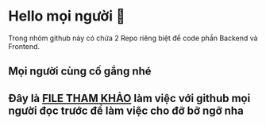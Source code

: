 # Hello mọi người :smiling_face_with_three_hearts:
<p>Trong nhóm github này có chứa 2 Repo riêng biệt để code phần Backend và Frontend.  </p>

## Mọi người cùng cố gắng nhé

## Đây là [FILE THAM KHẢO](https://docs.google.com/spreadsheets/d/1qjnCfiJecDGtJZTdf4f8M3fdcZGQp9tt/edit?usp=sharing&ouid=113560407215581548072&rtpof=true&sd=true) làm việc với github mọi người đọc trước để làm việc cho đỡ bỡ ngỡ nha



<!--

**Here are some ideas to get you started:**

🙋‍♀️ A short introduction - what is your organization all about?
🌈 Contribution guidelines - how can the community get involved?
👩‍💻 Useful resources - where can the community find your docs? Is there anything else the community should know?
🍿 Fun facts - what does your team eat for breakfast?
🧙 Remember, you can do mighty things with the power of [Markdown](https://docs.github.com/github/writing-on-github/getting-started-with-writing-and-formatting-on-github/basic-writing-and-formatting-syntax)
-->

